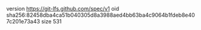 version https://git-lfs.github.com/spec/v1
oid sha256:82458dba4ca51b040305d8a3988aed4bb63ba4c9064b1fdeb8e407c201e73a43
size 531
